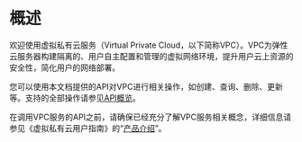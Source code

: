 # 概述<a name="zh-cn_topic_0173364201"></a>

欢迎使用虚拟私有云服务（Virtual Private Cloud，以下简称VPC）。VPC为弹性云服务器构建隔离的、用户自主配置和管理的虚拟网络环境，提升用户云上资源的安全性，简化用户的网络部署。

您可以使用本文档提供的API对VPC进行相关操作，如创建、查询、删除、更新等。支持的全部操作请参见[API概览](API概览.md)。

在调用VPC服务的API之前，请确保已经充分了解VPC服务相关概念，详细信息请参见《虚拟私有云用户指南》的“[产品介绍](https://support.huaweicloud.com/productdesc-vpc/zh-cn_topic_0013748729.html)”。

